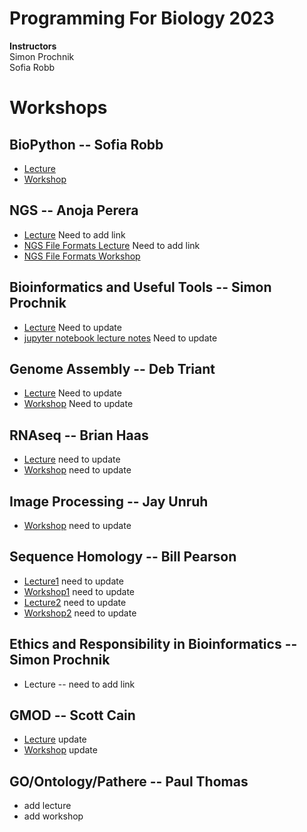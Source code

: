 # Programming For Biology 2023

__Instructors__  
Simon Prochnik  
Sofia Robb     

# Workshops

## BioPython  -- Sofia Robb
  - [Lecture](../lectures/biopython.md)
  - [Workshop](../problemsets/biopython_problemset.md)

## NGS -- Anoja Perera
  - [Lecture](NGS/CSHL-Presentation-Sequencing_2023_agp.pdf) Need to add link 
  - [NGS File Formats Lecture](NGS/bio_info_formats.pdf) Need to add link
  - [NGS File Formats Workshop](NGS)

## Bioinformatics and Useful Tools -- Simon Prochnik 
  - [Lecture](../lectures/bioinfPipesLectureSimon.md) Need to update
  - [jupyter notebook lecture notes](lectures/jupyterNotebook.md) Need to update

## Genome Assembly -- Deb Triant
  - [Lecture](workshops/GenomeAssembly)  Need to update 
  - [Workshop](workshops/GenomeAssembly)  Need to update


## RNAseq -- Brian Haas
  - [Lecture](https://github.com/trinityrnaseq/CSHLProgForBiol2022/blob/main/rnaseq_slides_PFB2022.pptx) need to update
  - [Workshop](RNAseq)  need to update
  
## Image Processing -- Jay Unruh
  - [Workshop](imageProcessing)   need to update

## Sequence Homology -- Bill Pearson
  - [Lecture1](Sequence_homology/) need to update
  - [Workshop1](https://fasta.bioch.virginia.edu/mol_evol/) need to update
  - [Lecture2](Sequence_homology/) need to update
  - [Workshop2](https://fasta.bioch.virginia.edu/mol_evol/pfb_python_matrices.html) need to update




## Ethics and Responsibility in Bioinformatics -- Simon Prochnik
  - Lecture -- need to add link

## GMOD -- Scott Cain
  - [Lecture](GMOD/tbd) update
  - [Workshop](GMOD)  update

## GO/Ontology/Pathere -- Paul Thomas
  - add lecture
  - add workshop
